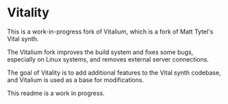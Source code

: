 # Vitality

This is a work-in-progress fork of Vitalium, which is a fork of Matt Tytel's Vital synth.

The Vitalium fork improves the build system and fixes some bugs, especially on Linux systems, and removes external server connections.

The goal of Vitality is to add additional features to the Vital synth codebase, and Vitalium is used as a base for modifications.

This readme is a work in progress.